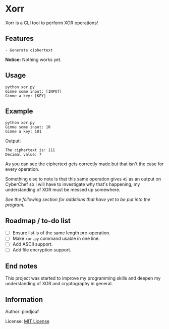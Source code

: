# Xorr

Xorr is a CLI tool to perform XOR operations!

## Features

    - Generate ciphertext

**Notice:** Nothing works yet.

## Usage

```
python xor.py 
Gimme some input: [INPUT]
Gimme a key: [KEY]
```

## Example

```
python xor.py 
Gimme some input: 10
Gimme a key: 101
```

Output:

```
The ciphertext is: 111
Decimal value: 7
```

As you can see the ciphertext gets correctly made but that isn't the case for every operation. 

Something else to note is that this same operation gives `45` as an output on CyberChef so I will have to investigate why that's happening, my understanding of XOR must be messed up somewhere.

*See the following section for additions that have yet to be put into the program.*

## Roadmap / to-do list

- [ ] Ensure list is of the same length pre-operation.
- [ ] Make `xor.py` command usable in one line.
- [ ] Add ASCII support.
- [ ] Add file encryption support.

## End notes

This project was started to improve my programming skills and deepen my understanding of XOR and cryptography in general.

## Information

Author: pindjouf

License: [MIT License](https://opensource.org/license/MIT)
